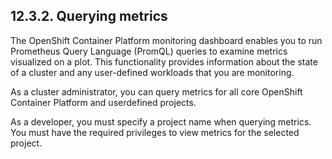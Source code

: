 ## 12.3.2. Querying metrics

The OpenShift Container Platform monitoring dashboard enables you to run Prometheus Query Language (PromQL) queries to examine metrics visualized on a plot. This functionality provides information about the state of a cluster and any user-defined workloads that you are monitoring.

As a cluster administrator, you can query metrics for all core OpenShift Container Platform and userdefined projects.

As a developer, you must specify a project name when querying metrics. You must have the required privileges to view metrics for the selected project.

